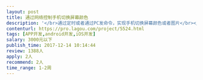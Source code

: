 ```yaml
---                
layout: post       
title: 通过网络控制手机切换屏幕颜色           
description: '</br>通过定时或者通过PC发命令，实现手机切换屏幕颜色或者图片</br></br>方便上传图片</br></br></br>一个控制短PC，或者控制端APP发命令，运行的被控制端APP切换对应的颜色或者图片</br>'     
contenturl: https://pro.lagou.com/project/5524.html      
tags: [APP开发,android开发,iOS开发]            
salary: 3000元以下          
publish_time: 2017-12-14 10:14:44         
review: 1388人                   
apply: 2人                   
recommend: 2人                   
time_range: 1-2周              
---                 
```

